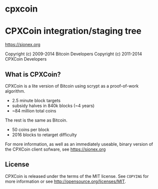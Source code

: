 # cpxcoin

CPXCoin integration/staging tree
================================

https://sionex.org

Copyright (c) 2009-2014 Bitcoin Developers
Copyright (c) 2011-2014 CPXCoin Developers

What is CPXCoin?
----------------

CPXCoin is a lite version of Bitcoin using scrypt as a proof-of-work algorithm.
 - 2.5 minute block targets
 - subsidy halves in 840k blocks (~4 years)
 - ~84 million total coins

The rest is the same as Bitcoin.
 - 50 coins per block
 - 2016 blocks to retarget difficulty

For more information, as well as an immediately useable, binary version of
the CPXCoin client sofware, see https://sionex.org

License
-------

CPXCoin is released under the terms of the MIT license. See `COPYING` for more
information or see http://opensource.org/licenses/MIT.

